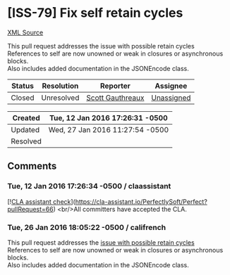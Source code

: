 # [ISS-79] Fix self retain cycles

[XML Source](../xml/ISS-79.xml)
<p><p>This pull request addresses the issue with possible retain cycles<br/>
References to self are now unowned or weak in closures or asynchronous blocks. <br/>
Also includes added documentation in the JSONEncode class.</p></p>





Status|Resolution|Reporter|Assignee
------|----------|--------|--------
Closed|Unresolved|[Scott Gauthreaux](califrench)|[Unassigned]($-1)





Created|Tue, 12 Jan 2016 17:26:31 -0500
-------|--------------
Updated|Wed, 27 Jan 2016 11:27:54 -0500
Resolved|


## Comments




### Tue, 12 Jan 2016 17:26:34 -0500 / claassistant 

<p><p>[!<a href="https://cla-assistant.io/pull/badge/signed" class="external-link" rel="nofollow">CLA assistant check</a>](<a href="https://cla-assistant.io/PerfectlySoft/Perfect?pullRequest=66" class="external-link" rel="nofollow">https://cla-assistant.io/PerfectlySoft/Perfect?pullRequest=66</a>) &lt;br/&gt;All committers have accepted the CLA.</p></p>


### Tue, 26 Jan 2016 18:05:22 -0500 / califrench 

<p><p>This pull request addresses the <a href="https://github.com/PerfectlySoft/Perfect/issues/89" class="external-link" rel="nofollow">issue with possible retain cycles</a><br/>
References to self are now unowned or weak in closures or asynchronous blocks. <br/>
Also includes added documentation in the JSONEncode class.</p></p>


